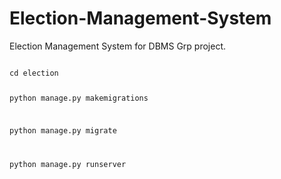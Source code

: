 # Election-Management-System
Election Management System for DBMS Grp project.

<code>
cd election

python manage.py makemigrations
  
python manage.py migrate

python manage.py runserver
</code>
